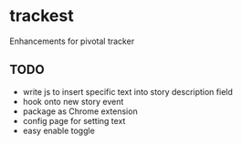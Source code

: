 trackest
========

Enhancements for pivotal tracker

TODO
----

- write js to insert specific text into story description field
- hook onto new story event
- package as Chrome extension
- config page for setting text
- easy enable toggle

